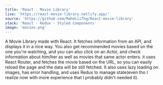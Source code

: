 ```yaml
---
title: 'React - Movie Library'
live: 'https://react-movie-library.netlify.app/'
source: 'https://github.com/MahdiiiThg/React-movie-library'
stack: 'React - Redux - Styled Components'
image: 'movies.png'
---
```


A Movie Library made with React. It fetches information from an API, and displays it in a nice way. You also get recommended movies based on the one you're watching, and you can also click on an Actor, and check information about him/her as well as movies that same actor enters. it uses React Router, and fetches the movie based on the URL, so you can easily reload the page and the data will be still fetched. It also uses lazy loading on images, has error handling, and uses Redux to manage state(even tho I realize now with more experience that I probably didn't needed it).
